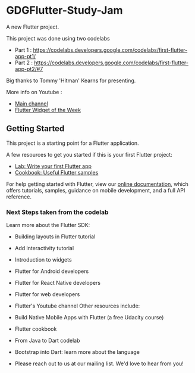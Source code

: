 # GDGFlutter-Study-Jam

A new Flutter project.

This project was done using two codelabs 
+ Part 1 : https://codelabs.developers.google.com/codelabs/first-flutter-app-pt1/
+ Part 2 : https://codelabs.developers.google.com/codelabs/first-flutter-app-pt2/#7

Big thanks to Tommy 'Hitman' Kearns for presenting. 

More info on Youtube : 

+ [Main channel](https://www.youtube.com/channel/UCwXdFgeE9KYzlDdR7TG9cMw/featured)
+ [Flutter Widget of the Week](https://www.youtube.com/watch?v=b_sQ9bMltGU&list=PLjxrf2q8roU23XGwz3Km7sQZFTdB996iG)
## Getting Started

This project is a starting point for a Flutter application.

A few resources to get you started if this is your first Flutter project:

- [Lab: Write your first Flutter app](https://flutter.dev/docs/get-started/codelab)
- [Cookbook: Useful Flutter samples](https://flutter.dev/docs/cookbook)

For help getting started with Flutter, view our
[online documentation](https://flutter.dev/docs), which offers tutorials,
samples, guidance on mobile development, and a full API reference.


### Next Steps taken from the codelab 
Learn more about the Flutter SDK:

+ Building layouts in Flutter tutorial
+ Add interactivity tutorial
+ Introduction to widgets
+ Flutter for Android developers
+ Flutter for React Native developers
+ Flutter for web developers
+ Flutter's Youtube channel
Other resources include:

+ Build Native Mobile Apps with Flutter (a free Udacity course)
+ Flutter cookbook
+ From Java to Dart codelab
+ Bootstrap into Dart: learn more about the language
+ Please reach out to us at our mailing list. We'd love to hear from you!
